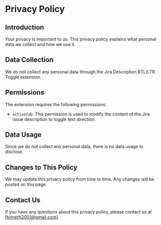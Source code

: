 # Privacy Policy

## Introduction
Your privacy is important to us. This privacy policy explains what personal data we collect and how we use it.

## Data Collection
We do not collect any personal data through the Jira Description RTL/LTR Toggle extension.

## Permissions
The extension requires the following permissions:
- `activeTab`: This permission is used to modify the content of the Jira issue description to toggle text direction.

## Data Usage
Since we do not collect any personal data, there is no data usage to disclose.

## Changes to This Policy
We may update this privacy policy from time to time. Any changes will be posted on this page.

## Contact Us
If you have any questions about this privacy policy, please contact us at [tomerh2001@gmail.com].
